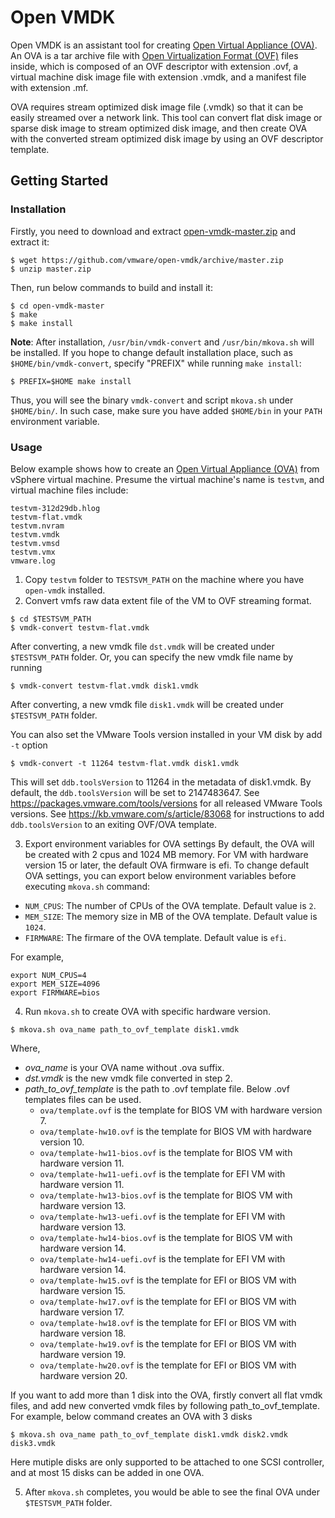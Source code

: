 # Open VMDK

Open VMDK is an assistant tool for creating [Open Virtual Appliance (OVA)](https://en.wikipedia.org/wiki/Virtual_appliance). An OVA is a tar archive file with [Open Virtualization Format (OVF)](https://en.wikipedia.org/wiki/Open_Virtualization_Format) files inside, which is composed of an OVF descriptor with extension .ovf, a virtual machine disk image file with extension .vmdk, and a manifest file with extension .mf.

OVA requires stream optimized disk image file (.vmdk) so that it can be easily streamed over a network link. This tool can convert flat disk image or sparse disk image to stream optimized disk image,  and then create OVA with the converted stream optimized disk image by using an OVF descriptor template.

## Getting Started

### Installation
Firstly, you need to download and extract [open-vmdk-master.zip](https://github.com/vmware/open-vmdk/archive/master.zip) and extract it:
```
$ wget https://github.com/vmware/open-vmdk/archive/master.zip
$ unzip master.zip
```

Then, run below commands to build and install it:

```
$ cd open-vmdk-master
$ make
$ make install
```
**Note**: After installation, `/usr/bin/vmdk-convert` and `/usr/bin/mkova.sh` will be installed. If you hope to change default installation place, such as `$HOME/bin/vmdk-convert`, specify "PREFIX" while running `make install`:
```
$ PREFIX=$HOME make install
```
Thus, you will see the binary `vmdk-convert` and script `mkova.sh` under `$HOME/bin/`. In such case, make sure you have added `$HOME/bin` in your `PATH` environment variable.


### Usage

Below example shows how to create an [Open Virtual Appliance (OVA)](https://en.wikipedia.org/wiki/Virtual_appliance) from vSphere virtual machine. Presume the virtual machine's name is `testvm`, and virtual machine files include:
```
testvm-312d29db.hlog
testvm-flat.vmdk
testvm.nvram
testvm.vmdk
testvm.vmsd
testvm.vmx
vmware.log
```
1. Copy `testvm` folder to `TESTSVM_PATH` on the machine where you have `open-vmdk` installed.
2. Convert vmfs raw data extent file of the VM to OVF streaming format.
```
$ cd $TESTSVM_PATH
$ vmdk-convert testvm-flat.vmdk
```
After converting, a new vmdk file `dst.vmdk` will be created under `$TESTSVM_PATH` folder.
Or, you can specify the new vmdk file name by running
```
$ vmdk-convert testvm-flat.vmdk disk1.vmdk
```
After converting, a new vmdk file `disk1.vmdk` will be created under `$TESTSVM_PATH` folder.

You can also set the VMware Tools version installed in your VM disk by add `-t` option
```
$ vmdk-convert -t 11264 testvm-flat.vmdk disk1.vmdk
```
This will set `ddb.toolsVersion` to 11264 in the metadata of disk1.vmdk. By default, the `ddb.toolsVersion` will be set to 2147483647.
See https://packages.vmware.com/tools/versions for all released VMware Tools versions.
See https://kb.vmware.com/s/article/83068 for instructions to add `ddb.toolsVersion` to an exiting OVF/OVA template.

3. Export environment variables for OVA settings
By default, the OVA will be created with 2 cpus and 1024 MB memory. For VM with hardware version 15 or later, the default OVA firmware is efi. To change default OVA settings, you can export below environment variables before executing `mkova.sh` command:
* `NUM_CPUS`: The number of CPUs of the OVA template. Default value is `2`.
* `MEM_SIZE`: The memory size in MB of the OVA template. Default value is `1024`.
* `FIRMWARE`: The firmare of the OVA template. Default value is `efi`.

For example,
```
export NUM_CPUS=4
export MEM_SIZE=4096
export FIRMWARE=bios
```

4. Run `mkova.sh` to create OVA with specific hardware version.
```
$ mkova.sh ova_name path_to_ovf_template disk1.vmdk
```
Where,
* _ova_name_ is your OVA name without .ova suffix.
* _dst.vmdk_ is the new vmdk file converted in step 2.
* _path_to_ovf_template_ is the path to .ovf template file. Below .ovf templates files can be used.
    * `ova/template.ovf` is the template for BIOS VM with hardware version 7.
    * `ova/template-hw10.ovf` is the template for BIOS VM with hardware version 10.
    * `ova/template-hw11-bios.ovf` is the template for BIOS VM with hardware version 11.
    * `ova/template-hw11-uefi.ovf` is the template for EFI VM with hardware version 11.
    * `ova/template-hw13-bios.ovf` is the template for BIOS VM with hardware version 13.
    * `ova/template-hw13-uefi.ovf` is the template for EFI VM with hardware version 13.
    * `ova/template-hw14-bios.ovf` is the template for BIOS VM with hardware version 14.
    * `ova/template-hw14-uefi.ovf` is the template for EFI VM with hardware version 14.
    * `ova/template-hw15.ovf` is the template for EFI or BIOS VM with hardware version 15.
    * `ova/template-hw17.ovf` is the template for EFI or BIOS VM with hardware version 17.
    * `ova/template-hw18.ovf` is the template for EFI or BIOS VM with hardware version 18.
    * `ova/template-hw19.ovf` is the template for EFI or BIOS VM with hardware version 19.
    * `ova/template-hw20.ovf` is the template for EFI or BIOS VM with hardware version 20.

If you want to add more than 1 disk into the OVA, firstly convert all flat vmdk files, and add new converted vmdk files by following path_to_ovf_template.
For example, below command creates an OVA with 3 disks
```
$ mkova.sh ova_name path_to_ovf_template disk1.vmdk disk2.vmdk disk3.vmdk
```
Here mutiple disks are only supported to be attached to one SCSI controller, and at most 15 disks can be added in one OVA.

5. After `mkova.sh` completes, you would be able to see the final OVA under `$TESTSVM_PATH` folder.
